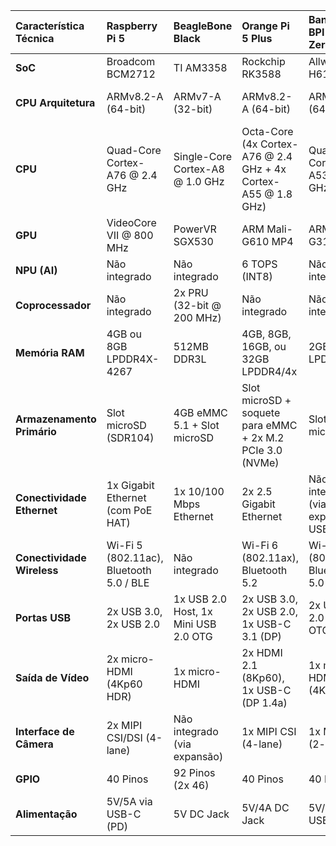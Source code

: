 
| Característica Técnica | Raspberry Pi 5 | BeagleBone Black | Orange Pi 5 Plus | Banana Pi BPI-M4 Zero | Lichee Pi 4A |
| :--- | :--- | :--- | :--- | :--- | :--- |
| **SoC** | Broadcom BCM2712 | TI AM3358 | Rockchip RK3588 | Allwinner H618 | T-Head TH1520 |
| **CPU Arquitetura** | ARMv8.2-A (64-bit) | ARMv7-A (32-bit) | ARMv8.2-A (64-bit) | ARMv8-A (64-bit) | RISC-V RV64GCV (64-bit) |
| **CPU** | Quad-Core Cortex-A76 @ 2.4 GHz | Single-Core Cortex-A8 @ 1.0 GHz | Octa-Core (4x Cortex-A76 @ 2.4 GHz + 4x Cortex-A55 @ 1.8 GHz) | Quad-Core Cortex-A53 @ 1.5 GHz | Quad-Core SiFive C910 @ 2.0 GHz |
| **GPU** | VideoCore VII @ 800 MHz | PowerVR SGX530 | ARM Mali-G610 MP4 | ARM Mali-G31 MP2 | Imagination BXM-4-64 |
| **NPU (AI)** | Não integrado | Não integrado | 6 TOPS (INT8) | Não integrado | 4 TOPS (INT8) |
| **Coprocessador** | Não integrado | 2x PRU (32-bit @ 200 MHz) | Não integrado | Não integrado | Não integrado |
| **Memória RAM** | 4GB ou 8GB LPDDR4X-4267 | 512MB DDR3L | 4GB, 8GB, 16GB, ou 32GB LPDDR4/4x | 2GB LPDDR4 | 8GB ou 16GB LPDDR4X |
| **Armazenamento Primário** | Slot microSD (SDR104) | 4GB eMMC 5.1 + Slot microSD | Slot microSD + soquete para eMMC + 2x M.2 PCIe 3.0 (NVMe) | Slot microSD | Slot microSD + soquete para eMMC + M.2 PCIe 2.0 (NVMe) |
| **Conectividade Ethernet** | 1x Gigabit Ethernet (com PoE HAT) | 1x 10/100 Mbps Ethernet | 2x 2.5 Gigabit Ethernet | Não integrado (via expansão USB) | 2x Gigabit Ethernet |
| **Conectividade Wireless** | Wi-Fi 5 (802.11ac), Bluetooth 5.0 / BLE | Não integrado | Wi-Fi 6 (802.11ax), Bluetooth 5.2 | Wi-Fi 5 (802.11ac), Bluetooth 5.0 | Wi-Fi 6 (802.11ax), Bluetooth 5.4 |
| **Portas USB** | 2x USB 3.0, 2x USB 2.0 | 1x USB 2.0 Host, 1x Mini USB 2.0 OTG | 2x USB 3.0, 2x USB 2.0, 1x USB-C 3.1 (DP) | 2x USB-C 2.0 (1x OTG) | 4x USB 3.0, 1x USB-C |
| **Saída de Vídeo** | 2x micro-HDMI (4Kp60 HDR) | 1x micro-HDMI | 2x HDMI 2.1 (8Kp60), 1x USB-C (DP 1.4a) | 1x mini-HDMI 2.0a (4Kp60) | 1x HDMI 2.0, 1x MIPI-DSI |
| **Interface de Câmera** | 2x MIPI CSI/DSI (4-lane) | Não integrado (via expansão) | 1x MIPI CSI (4-lane) | 1x MIPI CSI (2-lane) | 1x MIPI CSI (4-lane) |
| **GPIO** | 40 Pinos | 92 Pinos (2x 46) | 40 Pinos | 40 Pinos | 40 Pinos |
| **Alimentação** | 5V/5A via USB-C (PD) | 5V DC Jack | 5V/4A DC Jack | 5V/2A via USB-C | 12V/2A DC Jack |

